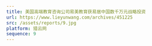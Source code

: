 ```yaml
---
title: 美国高端教育咨询公司易美教育获易居中国数千万元战略投资
url: https://www.lieyunwang.com/archives/451225
src: /assets/reports/9.jpg
platform: 猎云网
sequence: 9
---
```

